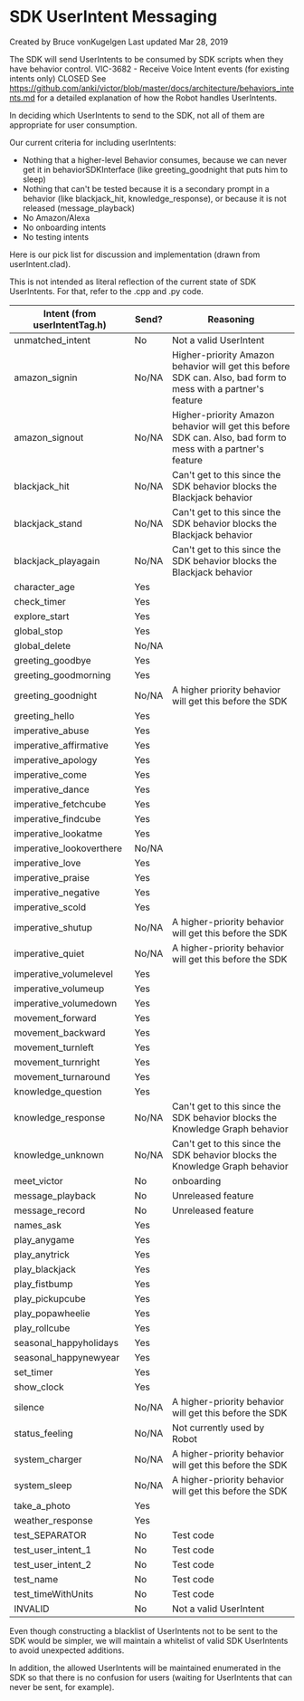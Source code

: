 # SDK UserIntent Messaging

Created by Bruce vonKugelgen Last updated Mar 28, 2019

The SDK will send UserIntents to be consumed by SDK scripts when they have behavior control.  VIC-3682 - Receive Voice Intent events (for existing intents only) CLOSED
See https://github.com/anki/victor/blob/master/docs/architecture/behaviors_intents.md for a detailed explanation of how the Robot handles UserIntents.

In deciding which UserIntents to send to the SDK, not all of them are appropriate for user consumption. 

Our current criteria for including userIntents:

* Nothing that a higher-level Behavior consumes, because we can never get it in behaviorSDKInterface (like greeting_goodnight that puts him to sleep)
* Nothing that can't be tested because it is a secondary prompt in a behavior (like blackjack_hit, knowledge_response), or because it is not released (message_playback)
* No Amazon/Alexa
* No onboarding intents
* No testing intents

Here is our pick list for discussion and implementation (drawn from userIntent.clad).

This is not intended as literal reflection of the current state of SDK UserIntents.  For that, refer to the .cpp and .py code.


| Intent (from userIntentTag.h)|Send?|Reasoning|
|------------------------------|-----|---------|
|unmatched_intent              |No	 |Not a valid UserIntent|
|amazon_signin                 |No/NA|Higher-priority Amazon behavior will get this before SDK can. Also, bad form to mess with a partner's feature|
|amazon_signout                |No/NA|Higher-priority Amazon behavior will get this before SDK can. Also, bad form to mess with a partner's feature|
|blackjack_hit                 |No/NA|Can't get to this since the SDK behavior blocks the Blackjack behavior|
|blackjack_stand               |No/NA|Can't get to this since the SDK behavior blocks the Blackjack behavior|
|blackjack_playagain           |No/NA|Can't get to this since the SDK behavior blocks the Blackjack behavior|
|character_age                 |Yes	 ||
|check_timer                   |Yes	 ||
|explore_start                 |Yes	 ||
|global_stop                   |Yes	 ||
|global_delete                 |No/NA||
|greeting_goodbye              |Yes	 ||
|greeting_goodmorning          |Yes	 ||
|greeting_goodnight            |No/NA|A higher priority behavior will get this before the SDK|
|greeting_hello                |Yes  ||
|imperative_abuse              |Yes	 ||
|imperative_affirmative        |Yes	 ||
|imperative_apology            |Yes  ||
|imperative_come               |Yes  ||
|imperative_dance              |Yes  ||
|imperative_fetchcube          |Yes  ||
|imperative_findcube           |Yes  ||
|imperative_lookatme           |Yes  ||
|imperative_lookoverthere      |No/NA||currently behind a feature flag.  Excluding for now.|
|imperative_love               |Yes  ||
|imperative_praise             |Yes ||
|imperative_negative           |Yes ||
|imperative_scold              |Yes  ||
|imperative_shutup             |No/NA|A higher-priority behavior will get this before the SDK|
|imperative_quiet              |No/NA|A higher-priority behavior will get this before the SDK|
|imperative_volumelevel        |Yes  ||
|imperative_volumeup           |Yes  ||
|imperative_volumedown         |Yes  ||
|movement_forward              |Yes  ||
|movement_backward             |Yes  ||
|movement_turnleft             |Yes  ||
|movement_turnright            |Yes  ||
|movement_turnaround           |Yes  ||
|knowledge_question            |Yes  ||
|knowledge_response            |No/NA|Can't get to this since the SDK behavior blocks the Knowledge Graph behavior|
|knowledge_unknown             |No/NA|Can't get to this since the SDK behavior blocks the Knowledge Graph behavior|
|meet_victor                   |No   |onboarding|
|message_playback              |No   |Unreleased feature|
|message_record                |No   |Unreleased feature|
|names_ask                     |Yes  ||
|play_anygame                  |Yes  ||
|play_anytrick                 |Yes  ||
|play_blackjack                |Yes  ||
|play_fistbump                 |Yes  ||
|play_pickupcube               |Yes  ||
|play_popawheelie              |Yes  ||
|play_rollcube                 |Yes  ||
|seasonal_happyholidays        |Yes  ||
|seasonal_happynewyear         |Yes  ||
|set_timer                     |Yes  ||
|show_clock                    |Yes  ||
|silence                       |No/NA|A higher-priority behavior will get this before the SDK|
|status_feeling                |No/NA|Not currently used by Robot|
|system_charger                |No/NA|A higher-priority behavior will get this before the SDK|
|system_sleep                  |No/NA|A higher-priority behavior will get this before the SDK|
|take_a_photo                  |Yes  ||
|weather_response              |Yes  ||
|test_SEPARATOR                |No   |Test code|
|test_user_intent_1            |No   |Test code|
|test_user_intent_2            |No   |Test code|
|test_name                     |No   |Test code|
|test_timeWithUnits            |No   |Test code|
|INVALID                       |No   |Not a valid UserIntent|

Even though constructing a blacklist of UserIntents not to be sent to the SDK would be simpler, we will maintain a whitelist of valid SDK UserIntents to avoid unexpected additions.

In addition, the allowed UserIntents will be maintained enumerated in the SDK so that there is no confusion for users (waiting for UserIntents that can never be sent, for example).